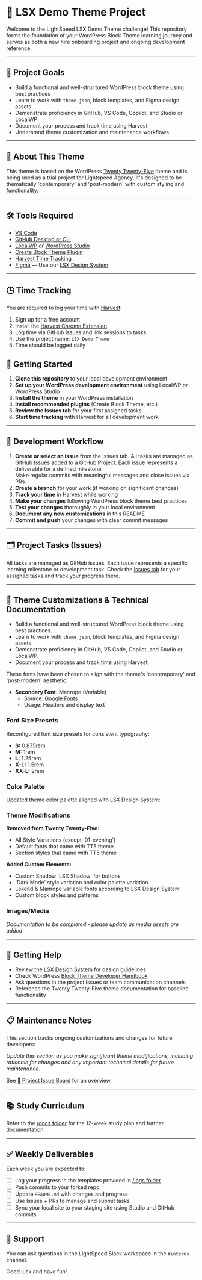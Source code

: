 # 🧱 LSX Demo Theme Project
Welcome to the LightSpeed LSX Demo Theme challenge! This repository forms the foundation of your WordPress Block Theme learning journey and serves as both a new hire onboarding project and ongoing development reference.

---

## 🚀 Project Goals

- Build a functional and well-structured WordPress block theme using best practices
- Learn to work with `theme.json`, block templates, and Figma design assets
- Demonstrate proficiency in GitHub, VS Code, Copilot, and Studio or LocalWP
- Document your process and track time using Harvest
- Understand theme customization and maintenance workflows

---

## 📖 About This Theme

This theme is based on the WordPress [Twenty Twenty-Five](https://make.wordpress.org/core/2024/08/15/introducing-twenty-twenty-five/) theme and is being used as a trial project for Lightspeed Agency. It's designed to be thematically 'contemporary' and 'post-modern' with custom styling and functionality.

---

## 🛠️ Tools Required

- [VS Code](https://code.visualstudio.com/)
- [GitHub Desktop or CLI](https://desktop.github.com/)
- [LocalWP](https://localwp.com/) *or* [WordPress Studio](https://developer.wordpress.com/studio/)
- [Create Block Theme Plugin](https://wordpress.org/plugins/create-block-theme/)
- [Harvest Time Tracking](https://www.harvestapp.com/)
- [Figma](https://figma.com) — Use our [LSX Design System](https://lsx.rocks/design-system)

---

## 🕒 Time Tracking

You are required to log your time with [Harvest](https://www.harvestapp.com/):

1. Sign up for a free account
2. Install the [Harvest Chrome Extension](https://chrome.google.com/webstore/detail/harvest-time-tracking/)
3. Log time via GitHub issues and link sessions to tasks
4. Use the project name: `LSX Demo Theme`
5. Time should be logged daily

## 🚀 Getting Started

1. **Clone this repository** to your local development environment
2. **Set up your WordPress development environment** using LocalWP or WordPress Studio
3. **Install the theme** in your WordPress installation
4. **Install recommended plugins** (Create Block Theme, etc.)
5. **Review the Issues tab** for your first assigned tasks
6. **Start time tracking** with Harvest for all development work

---

## 📝 Development Workflow

1. **Create or select an issue** from the Issues tab. All tasks are managed as GitHub Issues added to a GitHub Project. Each issue represents a deliverable for a defined milestone.  
Make regular commits with meaningful messages and close issues via PRs.
2. **Create a branch** for your work (if working on significant changes)
3. **Track your time** in Harvest while working
4. **Make your changes** following WordPress block theme best practices
5. **Test your changes** thoroughly in your local environment
6. **Document any new customizations** in this README
7. **Commit and push** your changes with clear commit messages

---

## 🗂️ Project Tasks (Issues)

All tasks are managed as GitHub issues. Each issue represents a specific learning milestone or development task. Check the [Issues tab](../../issues) for your assigned tasks and track your progress there.

---

## 🎨 Theme Customizations & Technical Documentation

- Build a functional and well-structured WordPress block theme using best practices.
- Learn to work with `theme.json`, block templates, and Figma design assets.
- Demonstrate proficiency in GitHub, VS Code, Copilot, and Studio or LocalWP.
- Document your process and track time using Harvest.

These fonts have been chosen to align with the theme's 'contemporary' and 'post-modern' aesthetic:

- **Secondary Font:** Manrope (Variable)
  - Source: [Google Fonts](https://fonts.google.com/specimen/Manrope)
  - Usage: Headers and display text

### Font Size Presets

Reconfigured font size presets for consistent typography:
- **S:** 0.875rem
- **M:** 1rem  
- **L:** 1.25rem
- **X-L:** 1.5rem
- **XX-L:** 2rem

### Color Palette

Updated theme color palette aligned with LSX Design System:

### Theme Modifications

**Removed from Twenty Twenty-Five:**
- All Style Variations (except '01-evening')
- Default fonts that came with TT5 theme
- Section styles that came with TT5 theme

**Added Custom Elements:**
- Custom Shadow 'LSX Shadow' for buttons
- 'Dark Mode' style variation and color palette variation 
- Lexend & Manrope variable fonts according to LSX Design System
- Custom block styles and patterns

### Images/Media

*Documentation to be completed - please update as media assets are added*

---

## 🤝 Getting Help

- Review the [LSX Design System](https://lsx.rocks/design-system) for design guidelines
- Check WordPress [Block Theme Developer Handbook](https://developer.wordpress.org/themes/block-themes/)
- Ask questions in the project Issues or team communication channels
- Reference the Twenty Twenty-Five theme documentation for baseline functionality

---

## 📋 Maintenance Notes

This section tracks ongoing customizations and changes for future developers:

*Update this section as you make significant theme modifications, including rationale for changes and any important technical details for future maintenance.*

See [📌 Project Issue Board](./projects) for an overview. 

---

## 📚 Study Curriculum

Refer to the [/docs folder](https://github.com/lightspeedwp/lsx-demo-theme/tree/main/docs) for the 12-week study plan and further documentation.

---

## ✅ Weekly Deliverables

Each week you are expected to:

- [ ] Log your progress in the templates provided in [/logs folder](https://github.com/lightspeedwp/lsx-demo-theme/tree/main/logs)
- [ ] Push commits to your forked repo
- [ ] Update `README.md` with changes and progress
- [ ] Use Issues + PRs to manage and submit tasks
- [ ] Sync your local site to your staging site using Studio and GitHub commits

---

## 🤝 Support

You can ask questions in the LightSpeed Slack workspace in the `#interns` channel.

Good luck and have fun!